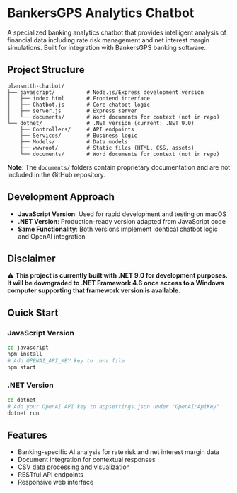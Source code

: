 # BankersGPS Analytics Chatbot

A specialized banking analytics chatbot that provides intelligent analysis of financial data including rate risk management and net interest margin simulations. Built for integration with BankersGPS banking software.

## Project Structure

```
plansmith-chatbot/
├── javascript/          # Node.js/Express development version
│   ├── index.html       # Frontend interface
│   ├── Chatbot.js       # Core chatbot logic
│   ├── server.js        # Express server
│   └── documents/       # Word documents for context (not in repo)
└── dotnet/              # .NET version (current: .NET 9.0)
    ├── Controllers/     # API endpoints
    ├── Services/        # Business logic
    ├── Models/          # Data models
    ├── wwwroot/         # Static files (HTML, CSS, assets)
    └── documents/       # Word documents for context (not in repo)
```

**Note**: The `documents/` folders contain proprietary documentation and are not included in the GitHub repository.

## Development Approach

- **JavaScript Version**: Used for rapid development and testing on macOS
- **.NET Version**: Production-ready version adapted from JavaScript code
- **Same Functionality**: Both versions implement identical chatbot logic and OpenAI integration

## Disclaimer

⚠️ **This project is currently built with .NET 9.0 for development purposes. It will be downgraded to .NET Framework 4.6 once access to a Windows computer supporting that framework version is available.**

## Quick Start

### JavaScript Version
```bash
cd javascript
npm install
# Add OPENAI_API_KEY key to .env file
npm start
```

### .NET Version
```bash
cd dotnet
# Add your OpenAI API key to appsettings.json under "OpenAI:ApiKey"
dotnet run
```

## Features

- Banking-specific AI analysis for rate risk and net interest margin data
- Document integration for contextual responses
- CSV data processing and visualization
- RESTful API endpoints
- Responsive web interface